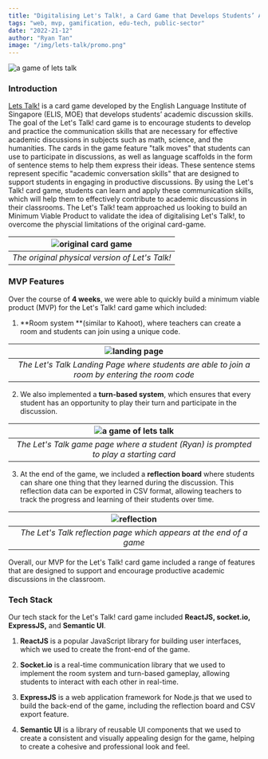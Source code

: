 ```yaml
---
title: "Digitalising Let's Talk!, a Card Game that Develops Students’ Academic Discussion Skills"
tags: "web, mvp, gamification, edu-tech, public-sector"
date: "2022-21-12"
author: "Ryan Tan"
image: "/img/lets-talk/promo.png"
---
```


![a game of lets talk](/img/lets-talk/promo.png)

### Introduction

[Lets Talk!](https://academyofsingaporeteachers.moe.edu.sg/elis/resources/play) is a card game developed by the English Language Institute of Singapore (ELIS, MOE) that develops students’ academic discussion skills. The goal of the Let's Talk! card game is to encourage students to develop and practice the communication skills that are necessary for effective academic discussions in subjects such as math, science, and the humanities. The cards in the game feature "talk moves" that students can use to participate in discussions, as well as language scaffolds in the form of sentence stems to help them express their ideas. These sentence stems represent specific "academic conversation skills" that are designed to support students in engaging in productive discussions. By using the Let's Talk! card game, students can learn and apply these communication skills, which will help them to effectively contribute to academic discussions in their classrooms. The Let's Talk! team approached us looking to build an Minimum Viable Product to validate the idea of digitalising Let's Talk!, to overcome the physcial limitations of the original card-game.

| ![original card game](/img/lets-talk/physical.jpg) |
| :------------------------------------------------: |
|   _The original physical version of Let's Talk!_   |

### MVP Features

Over the course of **4 weeks**, we were able to quickly build a minimum viable product (MVP) for the Let's Talk! card game which included:

1. **Room system **(similar to Kahoot), where teachers can create a room and students can join using a unique code.

|                          ![landing page](/img/lets-talk/landing.png)                           |
| :--------------------------------------------------------------------------------------------: |
| _The Let's Talk Landing Page where students are able to join a room by entering the room code_ |

2. We also implemented a **turn-based system**, which ensures that every student has an opportunity to play their turn and participate in the discussion.

|                   ![a game of lets talk](/img/lets-talk/promo.png)                    |
| :-----------------------------------------------------------------------------------: |
| _The Let's Talk game page where a student (Ryan) is prompted to play a starting card_ |

3. At the end of the game, we included a **reflection board** where students can share one thing that they learned during the discussion. This reflection data can be exported in CSV format, allowing teachers to track the progress and learning of their students over time.

|            ![reflection](/img/lets-talk/reflection.png)             |
| :-----------------------------------------------------------------: |
| _The Let's Talk reflection page which appears at the end of a game_ |

Overall, our MVP for the Let's Talk! card game included a range of features that are designed to support and encourage productive academic discussions in the classroom.

### Tech Stack

Our tech stack for the Let's Talk! card game included **ReactJS, socket.io, ExpressJS,** and **Semantic UI**.

1. **ReactJS** is a popular JavaScript library for building user interfaces, which we used to create the front-end of the game.

2. **Socket.io** is a real-time communication library that we used to implement the room system and turn-based gameplay, allowing students to interact with each other in real-time.

3. **ExpressJS** is a web application framework for Node.js that we used to build the back-end of the game, including the reflection board and CSV export feature.

4. **Semantic UI** is a library of reusable UI components that we used to create a consistent and visually appealing design for the game, helping to create a cohesive and professional look and feel.
